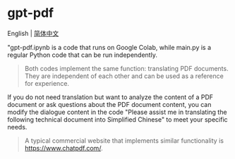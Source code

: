 # gpt-pdf

English | [简体中文](./README_zh.md)

"gpt-pdf.ipynb is a code that runs on Google Colab, while main.py is a regular Python code that can be run independently. 

> Both codes implement the same function: translating PDF documents. They are independent of each other and can be used as a reference for experience. 

If you do not need translation but want to analyze the content of a PDF document or ask questions about the PDF document content, you can modify the dialogue content in the code "Please assist me in translating the following technical document into Simplified Chinese" to meet your specific needs. 

> A typical commercial website that implements similar functionality is https://www.chatpdf.com/.